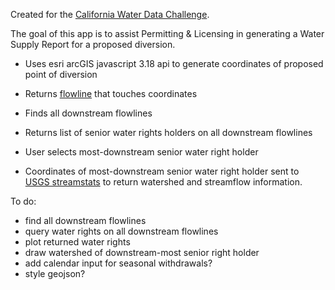 Created for the [California Water Data Challenge](http://waterchallenge.data.ca.gov/).

The goal of this app is to assist Permitting & Licensing in generating a Water Supply Report for a proposed diversion.

- Uses esri arcGIS javascript 3.18 api to generate coordinates of proposed point of diversion

- Returns [flowline](http://www.arcgis.com/home/item.html?id=6510f031d0a74f6ab879fe73895164eb#overview) that touches coordinates

- Finds all downstream flowlines

- Returns list of senior water rights holders on all downstream flowlines

- User selects most-downstream senior water right holder

- Coordinates of most-downstream senior water right holder sent to [USGS streamstats](http://streamstatsags.cr.usgs.gov/streamstatsservices/#/) to return watershed and streamflow information.

To do:
- find all downstream flowlines
- query water rights on all downstream flowlines
- plot returned water rights
- draw watershed of downstream-most senior right holder
- add calendar input for seasonal withdrawals?
- style geojson?